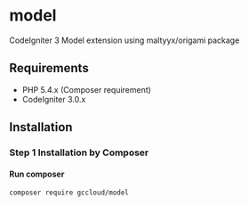 # model
CodeIgniter 3 Model extension using maltyyx/origami package

## Requirements

- PHP 5.4.x (Composer requirement)
- CodeIgniter 3.0.x

## Installation
### Step 1 Installation by Composer
#### Run composer
```shell
composer require gccloud/model
